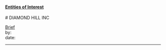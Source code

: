 #### [Entities of Interest](/list.html)
<link rel="stylesheet" type="text/css" href="../../assets/style.css">
# DIAMOND HILL INC

[comment]: <> (Add/Remove information below as you want)
[comment]: <> (Markdown cheatsheet: https://github.com/adam-p/markdown-here/wiki/Markdown-Cheatsheet)
[Brief](Brief.md)  
by:  
date:  

---
[comment]: <> (Add your content here)